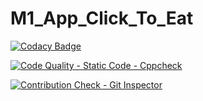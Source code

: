 # M1_App_Click_To_Eat
[![Codacy Badge](https://app.codacy.com/project/badge/Grade/f389aa964fbb4053af966883ec9813b5)](https://www.codacy.com/gh/anushka399/M1_App_Click_To_Eat/dashboard?utm_source=github.com&amp;utm_medium=referral&amp;utm_content=anushka399/M1_App_Click_To_Eat&amp;utm_campaign=Badge_Grade)

[![Code Quality - Static Code - Cppcheck](https://github.com/anushka399/M1_App_Click_To_Eat/actions/workflows/CppCheck.yml/badge.svg)](https://github.com/anushka399/M1_App_Click_To_Eat/actions/workflows/CppCheck.yml)

[![Contribution Check - Git Inspector](https://github.com/anushka399/M1_App_Click_To_Eat/actions/workflows/Gitinspector.yml/badge.svg)](https://github.com/anushka399/M1_App_Click_To_Eat/actions/workflows/Gitinspector.yml)
